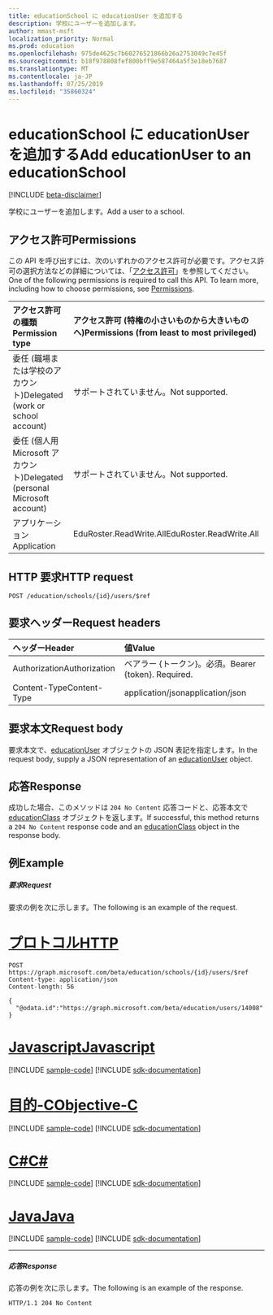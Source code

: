 ```yaml
---
title: educationSchool に educationUser を追加する
description: 学校にユーザーを追加します。
author: mmast-msft
localization_priority: Normal
ms.prod: education
ms.openlocfilehash: 975de4625c7b60276521866b26a2753049c7e45f
ms.sourcegitcommit: b18f978808fef800bff9e587464a5f3e18eb7687
ms.translationtype: MT
ms.contentlocale: ja-JP
ms.lasthandoff: 07/25/2019
ms.locfileid: "35860324"
---
```

# <a name="add-educationuser-to-an-educationschool"></a><span data-ttu-id="0e8fc-103">educationSchool に educationUser を追加する</span><span class="sxs-lookup"><span data-stu-id="0e8fc-103">Add educationUser to an educationSchool</span></span>

[!INCLUDE [beta-disclaimer](../../includes/beta-disclaimer.md)]

<span data-ttu-id="0e8fc-104">学校にユーザーを追加します。</span><span class="sxs-lookup"><span data-stu-id="0e8fc-104">Add a user to a school.</span></span>

## <a name="permissions"></a><span data-ttu-id="0e8fc-105">アクセス許可</span><span class="sxs-lookup"><span data-stu-id="0e8fc-105">Permissions</span></span>

<span data-ttu-id="0e8fc-p101">この API を呼び出すには、次のいずれかのアクセス許可が必要です。アクセス許可の選択方法などの詳細については、「[アクセス許可](/graph/permissions-reference)」を参照してください。</span><span class="sxs-lookup"><span data-stu-id="0e8fc-p101">One of the following permissions is required to call this API. To learn more, including how to choose permissions, see [Permissions](/graph/permissions-reference).</span></span>

| <span data-ttu-id="0e8fc-108">アクセス許可の種類</span><span class="sxs-lookup"><span data-stu-id="0e8fc-108">Permission type</span></span>                        | <span data-ttu-id="0e8fc-109">アクセス許可 (特権の小さいものから大きいものへ)</span><span class="sxs-lookup"><span data-stu-id="0e8fc-109">Permissions (from least to most privileged)</span></span> |
| :------------------------------------- | :------------------------------------------ |
| <span data-ttu-id="0e8fc-110">委任 (職場または学校のアカウント)</span><span class="sxs-lookup"><span data-stu-id="0e8fc-110">Delegated (work or school account)</span></span>     | <span data-ttu-id="0e8fc-111">サポートされていません。</span><span class="sxs-lookup"><span data-stu-id="0e8fc-111">Not supported.</span></span>                              |
| <span data-ttu-id="0e8fc-112">委任 (個人用 Microsoft アカウント)</span><span class="sxs-lookup"><span data-stu-id="0e8fc-112">Delegated (personal Microsoft account)</span></span> | <span data-ttu-id="0e8fc-113">サポートされていません。</span><span class="sxs-lookup"><span data-stu-id="0e8fc-113">Not supported.</span></span>                              |
| <span data-ttu-id="0e8fc-114">アプリケーション</span><span class="sxs-lookup"><span data-stu-id="0e8fc-114">Application</span></span>                            | <span data-ttu-id="0e8fc-115">EduRoster.ReadWrite.All</span><span class="sxs-lookup"><span data-stu-id="0e8fc-115">EduRoster.ReadWrite.All</span></span>                     |

## <a name="http-request"></a><span data-ttu-id="0e8fc-116">HTTP 要求</span><span class="sxs-lookup"><span data-stu-id="0e8fc-116">HTTP request</span></span>

<!-- { "blockType": "ignored" } -->
```http
POST /education/schools/{id}/users/$ref
```

## <a name="request-headers"></a><span data-ttu-id="0e8fc-117">要求ヘッダー</span><span class="sxs-lookup"><span data-stu-id="0e8fc-117">Request headers</span></span>

| <span data-ttu-id="0e8fc-118">ヘッダー</span><span class="sxs-lookup"><span data-stu-id="0e8fc-118">Header</span></span>        | <span data-ttu-id="0e8fc-119">値</span><span class="sxs-lookup"><span data-stu-id="0e8fc-119">Value</span></span>                     |
| :------------ | :------------------------ |
| <span data-ttu-id="0e8fc-120">Authorization</span><span class="sxs-lookup"><span data-stu-id="0e8fc-120">Authorization</span></span> | <span data-ttu-id="0e8fc-p102">ベアラー {トークン}。必須。</span><span class="sxs-lookup"><span data-stu-id="0e8fc-p102">Bearer {token}. Required.</span></span> |
| <span data-ttu-id="0e8fc-123">Content-Type</span><span class="sxs-lookup"><span data-stu-id="0e8fc-123">Content-Type</span></span>  | <span data-ttu-id="0e8fc-124">application/json</span><span class="sxs-lookup"><span data-stu-id="0e8fc-124">application/json</span></span>          |

## <a name="request-body"></a><span data-ttu-id="0e8fc-125">要求本文</span><span class="sxs-lookup"><span data-stu-id="0e8fc-125">Request body</span></span>

<span data-ttu-id="0e8fc-126">要求本文で、[educationUser](../resources/educationuser.md) オブジェクトの JSON 表記を指定します。</span><span class="sxs-lookup"><span data-stu-id="0e8fc-126">In the request body, supply a JSON representation of an [educationUser](../resources/educationuser.md) object.</span></span>

## <a name="response"></a><span data-ttu-id="0e8fc-127">応答</span><span class="sxs-lookup"><span data-stu-id="0e8fc-127">Response</span></span>

<span data-ttu-id="0e8fc-128">成功した場合、このメソッドは `204 No Content` 応答コードと、応答本文で [educationClass](../resources/educationclass.md) オブジェクトを返します。</span><span class="sxs-lookup"><span data-stu-id="0e8fc-128">If successful, this method returns a `204 No Content` response code and an [educationClass](../resources/educationclass.md) object in the response body.</span></span>

## <a name="example"></a><span data-ttu-id="0e8fc-129">例</span><span class="sxs-lookup"><span data-stu-id="0e8fc-129">Example</span></span>

##### <a name="request"></a><span data-ttu-id="0e8fc-130">要求</span><span class="sxs-lookup"><span data-stu-id="0e8fc-130">Request</span></span>

<span data-ttu-id="0e8fc-131">要求の例を次に示します。</span><span class="sxs-lookup"><span data-stu-id="0e8fc-131">The following is an example of the request.</span></span>


# <a name="httptabhttp"></a>[<span data-ttu-id="0e8fc-132">プロトコル</span><span class="sxs-lookup"><span data-stu-id="0e8fc-132">HTTP</span></span>](#tab/http)
<!-- {
  "blockType": "request",
  "name": "create_educationuser_from_educationschool"
}-->

```http
POST https://graph.microsoft.com/beta/education/schools/{id}/users/$ref
Content-type: application/json
Content-length: 56

{
  "@odata.id":"https://graph.microsoft.com/beta/education/users/14008"
}
```
# <a name="javascripttabjavascript"></a>[<span data-ttu-id="0e8fc-133">Javascript</span><span class="sxs-lookup"><span data-stu-id="0e8fc-133">Javascript</span></span>](#tab/javascript)
[!INCLUDE [sample-code](../includes/snippets/javascript/create-educationuser-from-educationschool-javascript-snippets.md)]
[!INCLUDE [sdk-documentation](../includes/snippets/snippets-sdk-documentation-link.md)]

# <a name="objective-ctabobjc"></a>[<span data-ttu-id="0e8fc-134">目的-C</span><span class="sxs-lookup"><span data-stu-id="0e8fc-134">Objective-C</span></span>](#tab/objc)
[!INCLUDE [sample-code](../includes/snippets/objc/create-educationuser-from-educationschool-objc-snippets.md)]
[!INCLUDE [sdk-documentation](../includes/snippets/snippets-sdk-documentation-link.md)]

# <a name="ctabcsharp"></a>[<span data-ttu-id="0e8fc-135">C#</span><span class="sxs-lookup"><span data-stu-id="0e8fc-135">C#</span></span>](#tab/csharp)
[!INCLUDE [sample-code](../includes/snippets/csharp/create-educationuser-from-educationschool-csharp-snippets.md)]
[!INCLUDE [sdk-documentation](../includes/snippets/snippets-sdk-documentation-link.md)]

# <a name="javatabjava"></a>[<span data-ttu-id="0e8fc-136">Java</span><span class="sxs-lookup"><span data-stu-id="0e8fc-136">Java</span></span>](#tab/java)
[!INCLUDE [sample-code](../includes/snippets/java/create-educationuser-from-educationschool-java-snippets.md)]
[!INCLUDE [sdk-documentation](../includes/snippets/snippets-sdk-documentation-link.md)]

---


##### <a name="response"></a><span data-ttu-id="0e8fc-137">応答</span><span class="sxs-lookup"><span data-stu-id="0e8fc-137">Response</span></span>

<span data-ttu-id="0e8fc-138">応答の例を次に示します。</span><span class="sxs-lookup"><span data-stu-id="0e8fc-138">The following is an example of the response.</span></span> 

<!-- Add the educationClass resource to the response. -->

<!-- {
  "blockType": "response",
  "truncated": true,
  "@odata.type": "microsoft.graph.educationUser"
} -->

```http
HTTP/1.1 204 No Content
```

<!-- uuid: 8fcb5dbc-d5aa-4681-8e31-b001d5168d79
2015-10-25 14:57:30 UTC -->
<!--
{
  "type": "#page.annotation",
  "description": "Create educationUser",
  "keywords": "",
  "section": "documentation",
  "tocPath": "",
  "suppressions": [
  ]
}
-->
